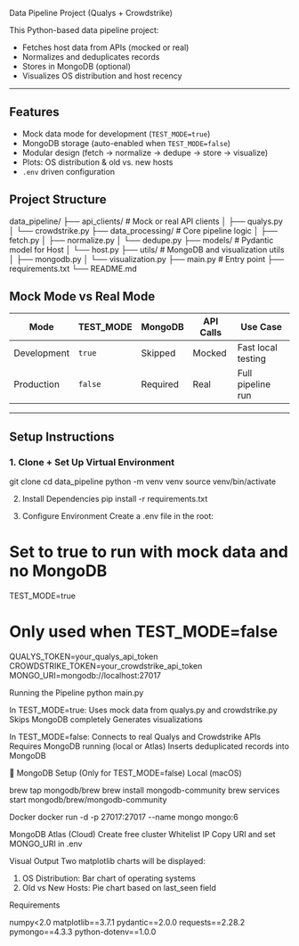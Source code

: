 Data Pipeline Project (Qualys + Crowdstrike)

This Python-based data pipeline project:
- Fetches host data from APIs (mocked or real)
- Normalizes and deduplicates records
- Stores in MongoDB (optional)
- Visualizes OS distribution and host recency

---

##  Features

-  Mock data mode for development (`TEST_MODE=true`)
-  MongoDB storage (auto-enabled when `TEST_MODE=false`)
-  Modular design (fetch → normalize → dedupe → store → visualize)
-  Plots: OS distribution & old vs. new hosts
-  `.env` driven configuration


## Project Structure

data_pipeline/
├── api_clients/ # Mock or real API clients
│ ├── qualys.py
│ └── crowdstrike.py
├── data_processing/ # Core pipeline logic
│ ├── fetch.py
│ ├── normalize.py
│ └── dedupe.py
├── models/ # Pydantic model for Host
│ └── host.py
├── utils/ # MongoDB and visualization utils
│ ├── mongodb.py
│ └── visualization.py
├── main.py # Entry point
├── requirements.txt
└── README.md


## Mock Mode vs Real Mode

| Mode | TEST_MODE | MongoDB | API Calls | Use Case |
|------|-----------|---------|-----------|----------|
| Development | `true` | Skipped | Mocked | Fast local testing |
| Production  | `false`| Required | Real | Full pipeline run |

---

## Setup Instructions

### 1. Clone + Set Up Virtual Environment

git clone <your-repo-url>
cd data_pipeline
python -m venv venv
source venv/bin/activate

2. Install Dependencies
pip install -r requirements.txt

3. Configure Environment
Create a .env file in the root:
# Set to true to run with mock data and no MongoDB
TEST_MODE=true

# Only used when TEST_MODE=false
QUALYS_TOKEN=your_qualys_api_token
CROWDSTRIKE_TOKEN=your_crowdstrike_api_token
MONGO_URI=mongodb://localhost:27017

Running the Pipeline
python main.py

In TEST_MODE=true:
Uses mock data from qualys.py and crowdstrike.py
Skips MongoDB completely
Generates visualizations

In TEST_MODE=false:
Connects to real Qualys and Crowdstrike APIs
Requires MongoDB running (local or Atlas)
Inserts deduplicated records into MongoDB

🧰 MongoDB Setup (Only for TEST_MODE=false)
Local (macOS)

brew tap mongodb/brew
brew install mongodb-community
brew services start mongodb/brew/mongodb-community

Docker
docker run -d -p 27017:27017 --name mongo mongo:6

MongoDB Atlas (Cloud)
Create free cluster
Whitelist IP
Copy URI and set MONGO_URI in .env

Visual Output
Two matplotlib charts will be displayed:
1. OS Distribution: Bar chart of operating systems
2. Old vs New Hosts: Pie chart based on last_seen field

Requirements

numpy<2.0
matplotlib==3.7.1
pydantic==2.0.0
requests==2.28.2
pymongo==4.3.3
python-dotenv==1.0.0